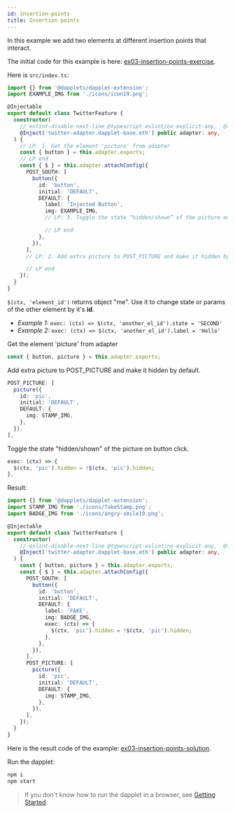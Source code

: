 ```yaml
---
id: insertion-points
title: Insertion points
---
```


In this example we add two elements at different insertion points that interact.

The initial code for this example is here: [ex03-insertion-points-exercise](https://github.com/dapplets/dapplet-template/tree/ex03-insertion-points-exercise).

Here is `src/index.ts`:

```ts
import {} from '@dapplets/dapplet-extension';
import EXAMPLE_IMG from './icons/icon19.png';

@Injectable
export default class TwitterFeature {
  constructor(
    // eslint-disable-next-line @typescript-eslint/no-explicit-any,  @typescript-eslint/explicit-module-boundary-types
    @Inject('twitter-adapter.dapplet-base.eth') public adapter: any,
  ) {
    // LP: 1. Get the element 'picture' from adapter
    const { button } = this.adapter.exports;
    // LP end
    const { $ } = this.adapter.attachConfig({
      POST_SOUTH: [
        button({
          id: 'button',
          initial: 'DEFAULT',
          DEFAULT: {
            label: 'Injected Button',
            img: EXAMPLE_IMG,
            // LP: 3. Toggle the state “hidden/shown” of the picture on button click

            // LP end
          },
        }),
      ],
      // LP: 2. Add extra picture to POST_PICTURE and make it hidden by default

      // LP end
    });
  }
}
```
`$(ctx, 'element_id')` returns object "me". Use it to change state or params of the other element by it's **id**.
- *Example 1:* `exec: (ctx) => $(ctx, 'another_el_id').state = 'SECOND'`
- *Example 2:* `exec: (ctx) => $(ctx, 'another_el_id').label = 'Hello'`

Get the element 'picture' from adapter

```ts
const { button, picture } = this.adapter.exports;
```

Add extra picture to POST_PICTURE and make it hidden by default.

```ts
POST_PICTURE: [
  picture({
    id: 'pic',
    initial: 'DEFAULT',
    DEFAULT: {
      img: STAMP_IMG,
    },
  }),
],
```

Toggle the state "hidden/shown" of the picture on button click.

```ts
exec: (ctx) => {
  $(ctx, 'pic').hidden = !$(ctx, 'pic').hidden;
},
```

Result:

```ts
import {} from '@dapplets/dapplet-extension';
import STAMP_IMG from './icons/fakeStamp.png';
import BADGE_IMG from './icons/angry-smile19.png';

@Injectable
export default class TwitterFeature {
  constructor(
    // eslint-disable-next-line @typescript-eslint/no-explicit-any,  @typescript-eslint/explicit-module-boundary-types
    @Inject('twitter-adapter.dapplet-base.eth') public adapter: any,
  ) {
    const { button, picture } = this.adapter.exports;
    const { $ } = this.adapter.attachConfig({
      POST_SOUTH: [
        button({
          id: 'button',
          initial: 'DEFAULT',
          DEFAULT: {
            label: 'FAKE',
            img: BADGE_IMG,
            exec: (ctx) => {
              $(ctx, 'pic').hidden = !$(ctx, 'pic').hidden;
            },
          },
        }),
      ],
      POST_PICTURE: [
        picture({
          id: 'pic',
          initial: 'DEFAULT',
          DEFAULT: {
            img: STAMP_IMG,
          },
        }),
      ],
    });
  }
}
```

Here is the result code of the example: [ex03-insertion-points-solution](https://github.com/dapplets/dapplet-template/tree/ex03-insertion-points-solution).

Run the dapplet:

```bash
npm i
npm start
```

> If you don't know how to run the dapplet in a browser, see [Getting Started](/docs/getting-started#10-connect-the-development-server-to-dapplet-extension).

